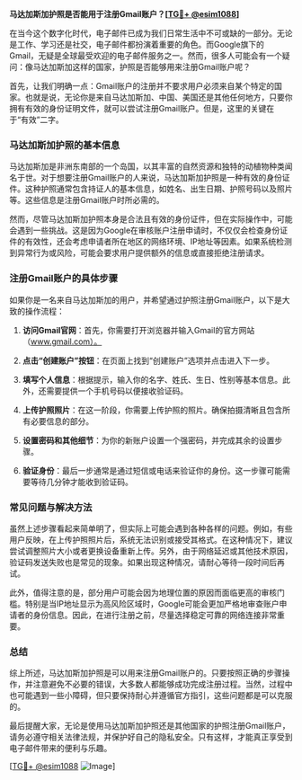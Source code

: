 **马达加斯加护照是否能用于注册Gmail账户？[[TG💪+ @esim1088](https://t.me/s/esim1088)]**

在当今这个数字化时代，电子邮件已成为我们日常生活中不可或缺的一部分。无论是工作、学习还是社交，电子邮件都扮演着重要的角色。而Google旗下的Gmail，无疑是全球最受欢迎的电子邮件服务之一。然而，很多人可能会有一个疑问：像马达加斯加这样的国家，护照是否能够用来注册Gmail账户呢？

首先，让我们明确一点：Gmail账户的注册并不要求用户必须来自某个特定的国家。也就是说，无论你是来自马达加斯加、中国、美国还是其他任何地方，只要你拥有有效的身份证明文件，就可以尝试注册Gmail账户。但是，这里的关键在于“有效”二字。

### 马达加斯加护照的基本信息

马达加斯加是非洲东南部的一个岛国，以其丰富的自然资源和独特的动植物种类闻名于世。对于想要注册Gmail账户的人来说，马达加斯加护照是一种有效的身份证件。这种护照通常包含持证人的基本信息，如姓名、出生日期、护照号码以及照片等。这些信息是注册Gmail账户时所必需的。

然而，尽管马达加斯加护照本身是合法且有效的身份证件，但在实际操作中，可能会遇到一些挑战。这是因为Google在审核账户注册申请时，不仅仅会检查身份证件的有效性，还会考虑申请者所在地区的网络环境、IP地址等因素。如果系统检测到异常行为或风险，可能会要求用户提供额外的信息或直接拒绝注册请求。

### 注册Gmail账户的具体步骤

如果你是一名来自马达加斯加的用户，并希望通过护照注册Gmail账户，以下是大致的操作流程：

1. **访问Gmail官网**：首先，你需要打开浏览器并输入Gmail的官方网站（www.gmail.com）。
   
2. **点击“创建账户”按钮**：在页面上找到“创建账户”选项并点击进入下一步。

3. **填写个人信息**：根据提示，输入你的名字、姓氏、生日、性别等基本信息。此外，还需要提供一个手机号码以便接收验证码。

4. **上传护照照片**：在这一阶段，你需要上传护照的照片。确保拍摄清晰且包含所有必要信息的部分。

5. **设置密码和其他细节**：为你的新账户设置一个强密码，并完成其余的设置步骤。

6. **验证身份**：最后一步通常是通过短信或电话来验证你的身份。这一步骤可能需要等待几分钟才能收到验证码。

### 常见问题与解决方法

虽然上述步骤看起来简单明了，但实际上可能会遇到各种各样的问题。例如，有些用户反映，在上传护照照片后，系统无法识别或接受其格式。在这种情况下，建议尝试调整照片大小或者更换设备重新上传。另外，由于网络延迟或其他技术原因，验证码发送失败也是常见的现象。如果出现这种情况，请耐心等待一段时间后再试。

此外，值得注意的是，部分用户可能会因为地理位置的原因而面临更高的审核门槛。特别是当IP地址显示为高风险区域时，Google可能会更加严格地审查账户申请者的身份信息。因此，在进行注册之前，尽量选择稳定可靠的网络连接非常重要。

### 总结

综上所述，马达加斯加护照是可以用来注册Gmail账户的。只要按照正确的步骤操作，并注意避免不必要的错误，大多数人都能够成功完成注册过程。当然，过程中也可能遇到一些小障碍，但只要保持耐心并遵循官方指引，这些问题都是可以克服的。

最后提醒大家，无论是使用马达加斯加护照还是其他国家的护照注册Gmail账户，请务必遵守相关法律法规，并保护好自己的隐私安全。只有这样，才能真正享受到电子邮件带来的便利与乐趣。

[[TG💪+ @esim1088](https://t.me/s/esim1088) ![Image](https://i.postimg.cc/4NQfJmqS/Snipaste-2025-05-13-00-14-12.png)]
